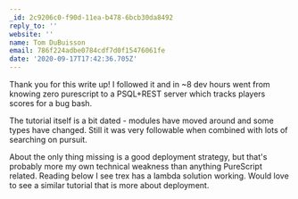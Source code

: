 ```yaml
---
_id: 2c9206c0-f90d-11ea-b478-6bcb30da8492
reply_to: ''
website: ''
name: Tom DuBuisson
email: 786f224adbe0784cdf7d0f15476061fe
date: '2020-09-17T17:42:36.705Z'
---
```

Thank you for this write up!  I followed it and in ~8 dev hours went from knowing zero purescript to a PSQL+REST server which tracks players scores for a bug bash.

The tutorial itself is a bit dated - modules have moved around and some types have changed.  Still it was very followable when combined with lots of searching on pursuit.

About the only thing missing is a good deployment strategy, but that's probably more my own technical weakness than anything PureScript related.  Reading below I see trex has a lambda solution working.  Would love to see a similar tutorial that is more about deployment.
